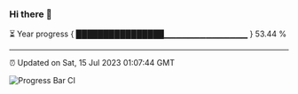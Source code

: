 ### Hi there 👋

⏳ Year progress { ████████████████▁▁▁▁▁▁▁▁▁▁▁▁▁▁ } 53.44 %

---

⏰ Updated on Sat, 15 Jul 2023 01:07:44 GMT

![Progress Bar CI](https://github.com/liununu/liununu/workflows/Progress%20Bar%20CI/badge.svg)
